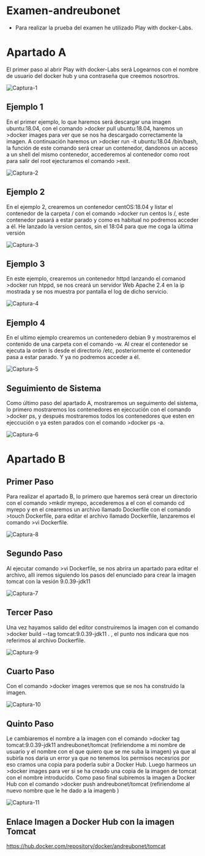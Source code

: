 # Examen-andreubonet

- Para realizar la prueba del examen he utilizado Play with docker-Labs.

# Apartado A

<p> El primer paso al abrir Play with docker-Labs será Logearnos con el nombre de usuario del docker hub y una contraseña que creemos nosortros.</p> 

![Captura-1](https://user-images.githubusercontent.com/91874398/173301147-00da62d9-d607-4eb7-b47f-c17352be933c.PNG)

## Ejemplo 1

<p> En el primer ejemplo, lo que haremos será descargar una imagen ubuntu:18.04, con el comando >docker pull ubuntu:18.04, haremos un >docker images para ver que se nos ha descargado correctamente la imagen. A continuación haremos un >docker run -it ubuntu:18.04 /bin/bash, la función de este comando será crear un contenedor, dandonos un acceso a un shell del mismo contenedor, accederemos al contenedor como root para salir del root ejecturamos el comando >exit.
</p>

![Captura-2](https://user-images.githubusercontent.com/91874398/173302162-b401749f-27b3-48c9-a2d6-a6c42ae487ba.PNG)

## Ejemplo 2

<p> En el ejemplo 2, crearemos un contenedor centOS:18.04 y listar el contenedor de la carpeta / con el comando >docker run centos ls /, este contenedor pasará a estar parado y como es habitual no podremos acceder a él. He lanzado la version centos, sin el 18:04 para que me coga la última versión
</p>

![Captura-3](https://user-images.githubusercontent.com/91874398/173304776-c2ef65c3-b5f7-4d83-b6fa-ee6f01d8969d.PNG)


## Ejemplo 3

<p> En este ejemplo, crearemos un contenedor httpd lanzando el comanod >docker run htppd, se nos creará un servidor Web Apache 2.4 en la ip mostrada y se nos muestra por pantalla el log de dicho servicio. 
</p>

![Captura-4](https://user-images.githubusercontent.com/91874398/173305144-b5cd5d0f-24a4-4a9c-a2c2-24d483571978.PNG)


## Ejemplo 4

<p> En el ultimo ejemplo crearemos un contenedero debian 9 y mostraremos el contenido de una carpeta con el comando -w. Al crear el contenedor se ejecuta la orden ls desde el directorio /etc, posteriormente el contenedor pasa a estar parado. Y ya no podremos acceder a él.
</p>

![Captura-5](https://user-images.githubusercontent.com/91874398/173306366-6e6b307d-9f1d-4fa2-8991-f936b1e35633.PNG)


## Seguimiento de Sistema

<p> Como último paso del apartado A, mostraremos un seguimento del sistema, lo primero mostraremos los contenedores en ejeccución con el comando >docker ps, y después mostraremos todos los contenedores que esten en ejeccución o ya esten parados con el comando >docker ps -a.
</p>


![Captura-6](https://user-images.githubusercontent.com/91874398/173306673-4a616caa-af30-41b6-b42c-4a28791a5b5e.PNG)


# Apartado B

## Primer Paso

<p> Para realizar el apartado B, lo primero que haremos será crear un directorio con el comando >mkdir myrepo, accederemos a el con el comando cd myrepo
  y en el crearemos un archivo llamado Dockerfile con el comando >touch Dockerfile, para editar el archivo llamado Dockerfile, lanzaremos el comando >vi Dockerfile.
</p>

![Captura-8](https://user-images.githubusercontent.com/91874398/173313502-eb661edd-2147-428b-b7f3-a5dd86b17e34.PNG)

## Segundo Paso

<p> Al ejecutar comando >vi Dockerfile, se nos abrira un apartado para editar el archivo, alli iremos siguiendo los pasos del enunciado para crear la imagen tomcat con la vesión 9.0.39-jdk11
</p>

![Captura-7](https://user-images.githubusercontent.com/91874398/173314422-80b1a194-d872-4ab2-b3ea-11205bbc7be4.PNG)

## Tercer Paso

<p> Una vez hayamos salido del editor construiremos la imagen con el comando >docker build --tag tomcat:9.0.39-jdk11 . , el punto nos indicara que nos referimos al archivo Dockerfile.
</p>

![Captura-9](https://user-images.githubusercontent.com/91874398/173314219-9c219f60-0709-4c7e-8ad2-8f2a51e3c630.PNG)

## Cuarto Paso

<p> Con el comando >docker images veremos que se nos ha construido la imagen. 
</p>

![Captura-10](https://user-images.githubusercontent.com/91874398/173315193-6a995a44-a26c-42aa-93d0-663911d77c5c.PNG)

## Quinto Paso

<p> Le cambiaremos el nombre a la imagen con el comando >docker tag tomcat:9.0.39-jdk11 andreubonet/tomcat (refiriendome a mi nombre de usuario y el nombre con el que quiero que se me suba la imagen) ya que al subirla nos daria un error ya que no tenemos los permisos necesrios por eso cramos una copia para poderla subir a Docker Hub. Luego harmeos un >docker images para ver si se ha creado una copia de la imagen de tomcat con el nombre introducido. Como paso final subiremos la imagen a Docker Hub con el comando >docker push andreubonet/tomcat (refiriendome al nuevo nombre que le he dado a la imagenb )
  
</p>

![Captura-11](https://user-images.githubusercontent.com/91874398/173315436-62e68109-9699-4955-a308-9b655aad4a41.PNG)

## Enlace Imagen a Docker Hub con la imagen Tomcat

https://hub.docker.com/repository/docker/andreubonet/tomcat




